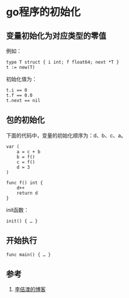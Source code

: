 <!-- toc -->
# go程序的初始化

## 变量初始化为对应类型的零值

例如：

	type T struct { i int; f float64; next *T }
	t := new(T)

初始化值为：

	t.i == 0
	t.f == 0.0
	t.next == nil

## 包的初始化

下面的代码中，变量的初始化顺序为：d、b、c、a。

	var (
		a = c + b
		b = f()
		c = f()
		d = 3
	)

	func f() int {
		d++
		return d
	}

init函数：

	init() { … }

## 开始执行

	func main() { … }

## 参考

1. [李佶澳的博客][1]

[1]: https://www.lijiaocn.com "李佶澳的博客"

